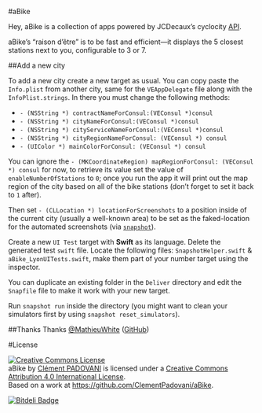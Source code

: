 #aBike

Hey, aBike is a collection of apps powered by JCDecaux’s cyclocity [API](https://developer.jcdecaux.com).

aBike’s “raison d’être” is to be fast and efficient—it displays the 5 closest stations next to you, configurable to 3 or 7.

##Add a new city

To add a new city create a new target as usual. You can copy paste the `Info.plist` from another city, same for the `VEAppDelegate` file along with the `InfoPlist.strings`. In there you must change the following methods:

- `- (NSString *) contractNameForConsul:(VEConsul *)consul`
- `- (NSString *) cityNameForConsul:(VEConsul *)consul`
- `- (NSString *) cityServiceNameForConsul:(VEConsul *)consul`
- `- (NSString *) cityRegionNameForConsul: (VEConsul *) consul`
- `- (UIColor *) mainColorForConsul: (VEConsul *) consul`

You can ignore the `- (MKCoordinateRegion) mapRegionForConsul: (VEConsul *) consul` for now, to retrieve its value set the value of `enableNumberOfStations` to `0`; once you run the app it will print out the map region of the city based on all of the bike stations (don’t forget to set it back to `1` after).

Then set `- (CLLocation *) locationForScreenshots` to a position inside of the current city (usually a well-known area) to be set as the faked-location for the automated screenshots (via [`snapshot`](https://github.com/fastlane/snapshot)).

Create a new `UI Test` target with **Swift** as its language. Delete the generated test `swift` file. Locate the following files: `SnapshotHelper.swift` & `aBike_LyonUITests.swift`, make them part of your number target using the inspector.

You can duplicate an existing folder in the `Deliver` directory and edit the `Snapfile` file to make it work with your new target.

Run `snapshot run` inside the directory (you might want to clean your simulators first by using `snapshot reset_simulators`).

##Thanks
Thanks [@MathieuWhite](https://twitter.com/MathieuWhite) ([GitHub](https://github.com/MathieuWhite))

#License

<a rel="license" href="http://creativecommons.org/licenses/by/4.0/"><img alt="Creative Commons License" style="border-width:0" src="https://i.creativecommons.org/l/by/4.0/88x31.png" /></a><br /><span xmlns:dct="http://purl.org/dc/terms/" property="dct:title">aBike</span> by <a xmlns:cc="http://creativecommons.org/ns#" href="https://github.com/ClementPadovani/aBike" property="cc:attributionName" rel="cc:attributionURL">Clément PADOVANI</a> is licensed under a <a rel="license" href="http://creativecommons.org/licenses/by/4.0/">Creative Commons Attribution 4.0 International License</a>.<br />Based on a work at <a xmlns:dct="http://purl.org/dc/terms/" href="https://github.com/ClementPadovani/aBike" rel="dct:source">https://github.com/ClementPadovani/aBike</a>.


[![Bitdeli Badge](https://d2weczhvl823v0.cloudfront.net/ClementPadovani/abike/trend.png)](https://bitdeli.com/free "Bitdeli Badge")

